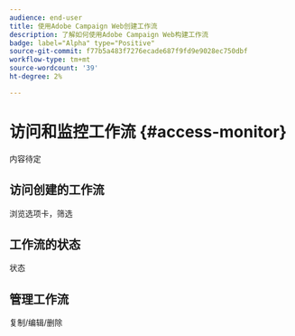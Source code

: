 ```yaml
---
audience: end-user
title: 使用Adobe Campaign Web创建工作流
description: 了解如何使用Adobe Campaign Web构建工作流
badge: label="Alpha" type="Positive"
source-git-commit: f77b5a483f7276ecade687f9fd9e9028ec750dbf
workflow-type: tm+mt
source-wordcount: '39'
ht-degree: 2%

---
```



# 访问和监控工作流 {#access-monitor}

内容待定

## 访问创建的工作流

浏览选项卡，筛选

## 工作流的状态

状态

## 管理工作流

复制/编辑/删除
